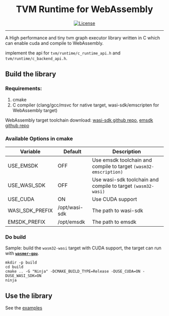 <div style="text-align: center">
	<h1>TVM Runtime for WebAssembly</h1>
	<p>
    <a href="https://github.com/yanghaku/tvm-rt-wasm/blob/main/LICENSE">
	    <img src="https://img.shields.io/badge/license-Apache-brightgreen" alt="License">
    </a>
	</p>
</div>
<hr/>

A High performance and tiny tvm graph executor library written in C which can enable cuda and compile to WebAssembly.

implement the api for ```tvm/runtime/c_runtime_api.h``` and ```tvm/runtime/c_backend_api.h```.

## Build the library

### Requirements:

1. cmake
2. C compiler (clang/gcc/msvc for native target, wasi-sdk/emscripten for WebAssembly target)

WebAssembly target toolchain download: [wasi-sdk github repo], [emsdk github repo]

### Available Options in cmake

| Variable        | Default       | Description                                                          |
|-----------------|---------------|----------------------------------------------------------------------|
| USE_EMSDK       | OFF           | Use emsdk toolchain and compile to target ```(wasm32-emscription)``` |
| USE_WASI_SDK    | OFF           | Use wasi-sdk toolchain and compile to target ```(wasm32-wasi)```     |
| USE_CUDA        | ON            | Use CUDA support                                                     |
| WASI_SDK_PREFIX | /opt/wasi-sdk | The path to wasi-sdk                                                 |
| EMSDK_PREFIX    | /opt/emsdk    | The path to emsdk                                                    |

### Do build

Sample: build the ```wasm32-wasi``` target with CUDA support, the target can run with [**```wasmer-gpu```**].

```shell
mkdir -p build
cd build
cmake .. -G "Ninja" -DCMAKE_BUILD_TYPE=Release -DUSE_CUDA=ON -DUSE_WASI_SDK=ON
ninja
```

## Use the library

See the [examples](./examples)


<!-- some external links-->

[wasi-sdk github repo]: https://github.com/WebAssembly/wasi-sdk

[tvm install tutorial]: https://tvm.apache.org/docs/tutorial/install.html#installing-from-binary-packages

[tvm github repo]: https://github.com/apache/tvm/

[**```wasmer-gpu```**]: https://github.com/yanghaku/wasmer-gpu

[```tlcpack```]: https://tlcpack.ai/

[emsdk github repo]: https://github.com/emscripten-core/emsdk
